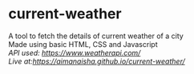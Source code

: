 # current-weather
A tool to fetch the details of current weather of a city <br>
Made using basic HTML, CSS and Javascript <br>
*API used: https://www.weatherapi.com/  <br>
Live at:https://aimanaisha.github.io/current-weather/*
